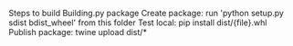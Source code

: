 Steps to build Building.py package
Create package: run 'python setup.py sdist bdist_wheel' from this folder
Test local: pip install dist/{file}.whl
Publish package: twine upload dist/*